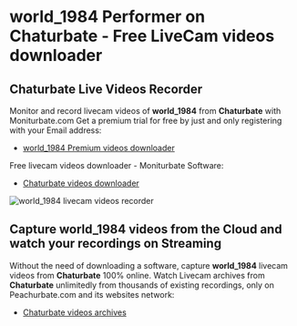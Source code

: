 # world_1984 Performer on Chaturbate - Free LiveCam videos downloader

## Chaturbate Live Videos Recorder

Monitor and record livecam videos of **world_1984** from **Chaturbate** with Moniturbate.com
Get a premium trial for free by just and only registering with your Email address:
* [world_1984 Premium videos downloader](https://moniturbate.com/request-demo-licence-key.html)

Free livecam videos downloader - Moniturbate Software:
* [Chaturbate videos downloader](https://moniturbate.com/moniturbate-download-software.html)

![world_1984 livecam videos recorder](https://peachurnet.com/templates/moniturbate-software.png)


## Capture world_1984 videos from the Cloud and watch your recordings on Streaming

Without the need of downloading a software, capture **world_1984** livecam videos from **Chaturbate** 100% online.
Watch Livecam archives from **Chaturbate** unlimitedly from thousands of existing recordings, only on Peachurbate.com and its websites network:
* [Chaturbate videos archives](https://peachurnet.com/)